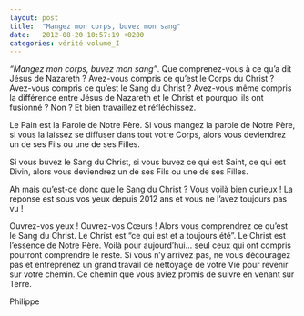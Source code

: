 ```yaml
---
layout: post
title:  "Mangez mon corps, buvez mon sang"
date:   2012-08-20 10:57:19 +0200
categories: vérité volume_I
---
```

*“Mangez mon corps, buvez mon sang”*. Que comprenez-vous à ce qu’a dit Jésus de Nazareth ? Avez-vous compris ce qu’est le Corps du Christ ? Avez-vous compris ce qu’est le Sang du Christ ? Avez-vous même compris la différence entre Jésus de Nazareth et le Christ et pourquoi ils ont fusionné ? Non ? Et bien travaillez et réfléchissez.

Le Pain est la Parole de Notre Père. Si vous mangez la parole de Notre Père, si vous la laissez se diffuser dans tout votre Corps, alors vous deviendrez un de ses Fils ou une de ses Filles.

Si vous buvez le Sang du Christ, si vous buvez ce qui est Saint, ce qui est Divin, alors vous deviendrez un de ses Fils ou une de ses Filles.

Ah mais qu’est-ce donc que le Sang du Christ ? Vous voilà bien curieux ! La réponse est sous vos yeux depuis 2012 ans et vous ne l’avez toujours pas vu !

Ouvrez-vos yeux ! Ouvrez-vos Cœurs ! Alors vous comprendrez ce qu’est le Sang du Christ. Le Christ est “ce qui est et a toujours été”. Le Christ est l’essence de Notre Père. Voilà pour aujourd’hui… seul ceux qui ont compris pourront comprendre le reste. Si vous n’y arrivez pas, ne vous découragez pas et entreprenez un grand travail de nettoyage de votre Vie pour revenir sur votre chemin. Ce chemin que vous aviez promis de suivre en venant sur Terre.

Philippe
